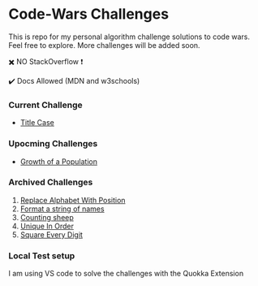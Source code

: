 # Code-Wars Challenges

This is repo for my personal algorithm challenge solutions to code wars.
Feel free to explore.
More challenges will be added soon.

:heavy_multiplication_x: NO StackOverflow :heavy_exclamation_mark:

✔️ Docs Allowed (MDN and w3schools)

### Current Challenge

- [Title Case](https://www.codewars.com/kata/5202ef17a402dd033c000009/train/javascript)

### Upocming Challenges

- [Growth of a Population](https://www.codewars.com/kata/563b662a59afc2b5120000c6)

### Archived Challenges

1. [Replace Alphabet With Position](https://www.codewars.com/kata/546f922b54af40e1e90001da)
2. [Format a string of names](https://www.codewars.com/kata/53368a47e38700bd8300030d/train/javascript)
3. [Counting sheep](https://www.codewars.com/kata/54edbc7200b811e956000556)
4. [Unique In Order](https://www.codewars.com/kata/54e6533c92449cc251001667/train/javascript)
5. [Square Every Digit](https://www.codewars.com/kata/546e2562b03326a88e000020/train/javascript)

### Local Test setup

I am using VS code to solve the challenges with the Quokka Extension
